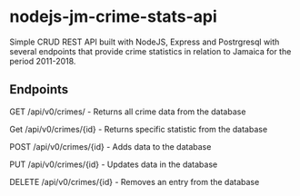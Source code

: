 # nodejs-jm-crime-stats-api
Simple CRUD REST API built with NodeJS, Express and Postrgresql with several endpoints that provide crime statistics in relation to Jamaica for the period 2011-2018.

## Endpoints

GET /api/v0/crimes/ - Returns all crime data from the database

Get /api/v0/crimes/{id} - Returns specific statistic from the database

POST /api/v0/crimes/{id} - Adds data to the database

PUT /api/v0/crimes/{id} - Updates data in the database

DELETE /api/v0/crimes/{id} - Removes an entry from the database
